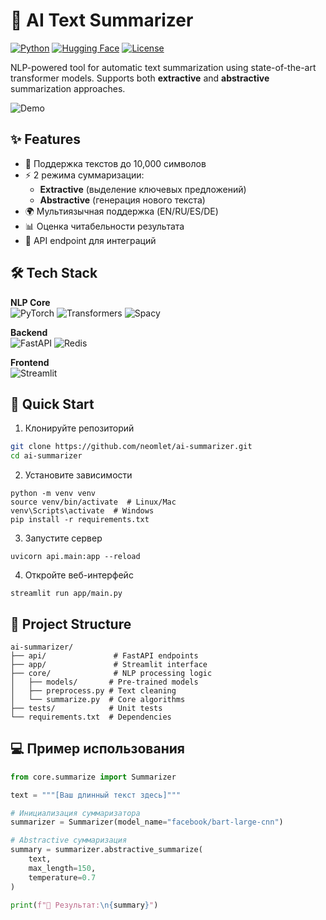 # 🤖 AI Text Summarizer

[![Python](https://img.shields.io/badge/Python-3.10%2B-blue?logo=python)](https://www.python.org/)
[![Hugging Face](https://img.shields.io/badge/Hugging_Face-Transformers-yellow)](https://huggingface.co/)
[![License](https://img.shields.io/badge/License-MIT-green)](LICENSE)

NLP-powered tool for automatic text summarization using state-of-the-art transformer models. Supports both **extractive** and **abstractive** summarization approaches.

![Demo](https://media.giphy.com/media/v1.Y2lkPTc5MGI3NjExM2RlM3hhaDk2c3J6Y2Z5M3l1M3Q5dGJzNnJ6dTZ0dHh1ZXV4NnZieiZlcD12MV9pbnRlcm5hbF9naWZfYnlfaWQmY3Q9Zw/LOAq4hYh0hWK4rt6su/giphy.gif)

## ✨ Features

- 📝 Поддержка текстов до 10,000 символов
- ⚡ 2 режима суммаризации:
  - **Extractive** (выделение ключевых предложений)
  - **Abstractive** (генерация нового текста)
- 🌍 Мультиязычная поддержка (EN/RU/ES/DE)
- 📊 Оценка читабельности результата
- 🔌 API endpoint для интеграций

## 🛠️ Tech Stack

**NLP Core**  
![PyTorch](https://img.shields.io/badge/PyTorch-2.0+-EE4C2C?logo=pytorch)
![Transformers](https://img.shields.io/badge/🤗_Transformers-4.30+-FFD43B)
![Spacy](https://img.shields.io/badge/spaCy-3.6+-09A3D5?logo=spacy)

**Backend**  
![FastAPI](https://img.shields.io/badge/FastAPI-0.95+-009688?logo=fastapi)
![Redis](https://img.shields.io/badge/Redis-7.0+-DC382D?logo=redis)

**Frontend**  
![Streamlit](https://img.shields.io/badge/Streamlit-1.25+-FF4B4B?logo=streamlit)

## 🚀 Quick Start

1. Клонируйте репозиторий
```bash
git clone https://github.com/neomlet/ai-summarizer.git
cd ai-summarizer
```
2. Установите зависимости
```
python -m venv venv
source venv/bin/activate  # Linux/Mac
venv\Scripts\activate  # Windows
pip install -r requirements.txt
```
3. Запустите сервер
```
uvicorn api.main:app --reload
```
4. Откройте веб-интерфейс
```
streamlit run app/main.py
```
## 📂 Project Structure
```
ai-summarizer/
├── api/               # FastAPI endpoints
├── app/               # Streamlit interface
├── core/              # NLP processing logic
│   ├── models/       # Pre-trained models
│   ├── preprocess.py # Text cleaning
│   └── summarize.py  # Core algorithms
├── tests/            # Unit tests
└── requirements.txt  # Dependencies
```

## 💻 Пример использования
```python
from core.summarize import Summarizer

text = """[Ваш длинный текст здесь]"""

# Инициализация суммаризатора
summarizer = Summarizer(model_name="facebook/bart-large-cnn")

# Abstractive суммаризация
summary = summarizer.abstractive_summarize(
    text, 
    max_length=150,
    temperature=0.7
)

print(f"📄 Результат:\n{summary}")
```

